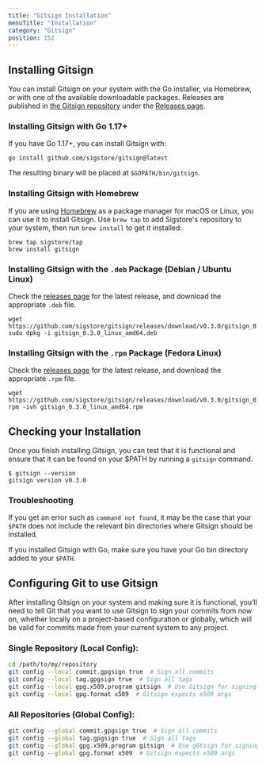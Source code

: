 ```yaml
---
title: "Gitsign Installation"
menuTitle: "Installation"
category: "Gitsign"
position: 152
---
```


## Installing Gitsign

You can install Gitsign on your system with the Go installer, via Homebrew, or
with one of the available downloadable packages. Releases are published in
[the Gitsign repository](https://github.com/sigstore/gitsign) under the
[Releases page](https://github.com/sigstore/gitsign/releases).

### Installing Gitsign with Go 1.17+

If you have Go 1.17+, you can install Gitsign with:

```console
go install github.com/sigstore/gitsign@latest
```

The resulting binary will be placed at `$GOPATH/bin/gitsign`.

### Installing Gitsign with Homebrew

If you are using [Homebrew](https://docs.brew.sh/) as a package manager for
macOS or Linux, you can use it to install Gitsign. Use `brew tap` to add
Sigstore's repository to your system, then run `brew install` to get it
installed:

```console
brew tap sigstore/tap
brew install gitsign
```

### Installing Gitsign with the `.deb` Package (Debian / Ubuntu Linux)

Check the [releases page](https://github.com/sigstore/cosign/releases) for the
latest release, and download the appropriate `.deb` file.

```console
wget https://github.com/sigstore/gitsign/releases/download/v0.3.0/gitsign_0.3.0_linux_amd64.deb
sudo dpkg -i gitsign_0.3.0_linux_amd64.deb
```

### Installing Gitsign with the `.rpm` Package (Fedora Linux)

Check the [releases page](https://github.com/sigstore/cosign/releases) for the
latest release, and download the appropriate `.rpm` file.

```console
wget https://github.com/sigstore/gitsign/releases/download/v0.3.0/gitsign_0.3.0_linux_amd64.rpm
rpm -ivh gitsign_0.3.0_linux_amd64.rpm
```

## Checking your Installation

Once you finish installing Gitsign, you can test that it is functional and
ensure that it can be found on your $PATH by running a `gitsign` command.

```shell
$ gitsign --version
gitsign version v0.3.0
```

### Troubleshooting

If you get an error such as `command not found`, it may be the case that your
`$PATH` does not include the relevant bin directories where Gitsign should be
installed.

If you installed Gitsign with Go, make sure you have your Go bin directory added
to your `$PATH`.

## Configuring Git to use Gitsign

After installing Gitsign on your system and making sure it is functional, you’ll
need to tell Git that you want to use Gitsign to sign your commits from now on,
whether locally on a project-based configuration or globally, which will be
valid for commits made from your current system to any project.

### Single Repository (Local Config):

```sh
cd /path/to/my/repository
git config --local commit.gpgsign true  # Sign all commits
git config --local tag.gpgsign true  # Sign all tags
git config --local gpg.x509.program gitsign  # Use Gitsign for signing
git config --local gpg.format x509  # Gitsign expects x509 args
```

### All Repositories (Global Config):

```sh
git config --global commit.gpgsign true  # Sign all commits
git config --global tag.gpgsign true  # Sign all tags
git config --global gpg.x509.program gitsign  # Use gGtsign for signing
git config --global gpg.format x509  # Gitsign expects x509 args
```
